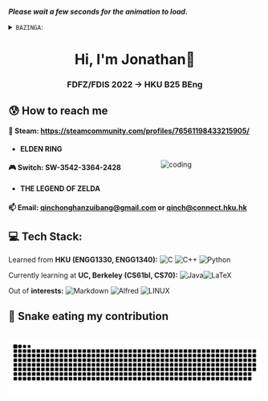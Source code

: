 ***Please wait a few seconds for the animation to load.***

<details>
  <summary><code>BAZINGA</code>:</summary>
  <img src = "https://github.com/qinchonghanzuibang/qinchonghanzuibang/raw/main/assets/hello.gif", alt="Profile animation">
</details>

<h1 align="center">Hi, I'm Jonathan👋</h1>
<h3 align="center">FDFZ/FDIS 2022 → HKU B25 BEng</h3>

## 😰 How to reach me
#### 🔞 Steam: **https://steamcommunity.com/profiles/76561198433215905/**
- **ELDEN RING**

<img align="right" alt="coding" width="200" src="https://mir-s3-cdn-cf.behance.net/project_modules/max_1200/06f21a161921919.63cd7887d0a70.gif">

#### 🎮 Switch: **SW-3542-3364-2428**

- **THE LEGEND OF ZELDA**
#### 📫 Email: **qinchonghanzuibang@gmail.com or qinch@connect.hku.hk**

## 💻 Tech Stack:
Learned from **HKU (ENGG1330, ENGG1340):** ![C](https://img.shields.io/badge/c-%2300599C.svg?style=for-the-badge&logo=c&logoColor=white) ![C++](https://img.shields.io/badge/c++-%2300599C.svg?style=for-the-badge&logo=c%2B%2B&logoColor=white)  ![Python](https://img.shields.io/badge/python-3670A0?style=for-the-badge&logo=python&logoColor=ffdd54) 

Currently learning at **UC, Berkeley (CS61bl, CS70):** ![Java](https://img.shields.io/badge/java-%23ED8B00.svg?style=for-the-badge&logo=java&logoColor=white)![LaTeX](https://img.shields.io/badge/latex-%23008080.svg?style=for-the-badge&logo=latex&logoColor=white)

Out of **interests:** ![Markdown](https://img.shields.io/badge/markdown-%23000000.svg?style=for-the-badge&logo=markdown&logoColor=white)  ![Alfred](https://img.shields.io/badge/alfred-%235C1F87.svg?style=for-the-badge&logo=alfred) ![LINUX](https://img.shields.io/badge/Linux-FCC624?style=for-the-badge&logo=linux&logoColor=black)

<div align="left">
  <h2>🐍 Snake eating my contribution</h2>
  <br>
  <img alt="snake eating my contribution" src="https://github.com/qinchonghanzuibang/qinchonghanzuibang/blob/output/github-contribution-grid-snake.svg">
  <br>
  <br>
  <br>
</div>